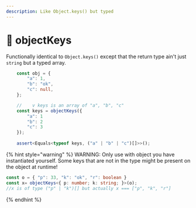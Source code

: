 ```yaml
---
description: Like Object.keys() but typed
---
```


# 🌟 objectKeys

Functionally identical to `Object.keys()` except that the return type ain't just `string` but a typed array.

```typescript
    const obj = {
        "a": 1,
        "b": "ok",
        "c": null,
    };

    //    v keys is an array of "a", "b", "c"
    const keys = objectKeys({
        "a": 1
        "b": 2
        "c": 3
    });
    
    assert<Equals<typeof keys, ("a" | "b" | "c")[]>>();
```

{% hint style="warning" %}
WARNING: Only use with object you have instantiated yourself. Some  keys that are not in the type might be present on the object at runtime!&#x20;

```typescript
const o = { "p": 33, "k": "ok", "r": boolean }
const x= objectKeys<{ p: number; k: string; }>(o);
//x is of type ("p" | "k")[] but actually x === ["p", "k", "r"]
```
{% endhint %}

